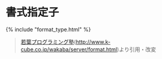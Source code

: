 # 書式指定子

{% include "format_type.html" %}

> [若葉プログラミング塾](http://www.k-cube.co.jp/wakaba/server/format.html)(http://www.k-cube.co.jp/wakaba/server/format.html)より引用・改変
